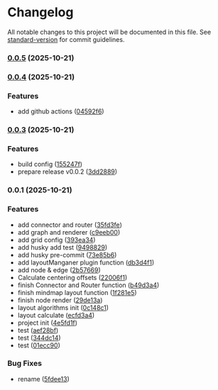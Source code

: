 # Changelog

All notable changes to this project will be documented in this file. See [standard-version](https://github.com/conventional-changelog/standard-version) for commit guidelines.

### [0.0.5](https://github.com/ztygod/tymind/compare/v0.0.4...v0.0.5) (2025-10-21)

### [0.0.4](https://github.com/ztygod/tymind/compare/v0.0.3...v0.0.4) (2025-10-21)

### Features

- add github actions ([04592f6](https://github.com/ztygod/tymind/commit/04592f65b565eca1f0e56d52b1216e331687c454))

### [0.0.3](https://github.com/ztygod/tymind/compare/v0.0.1...v0.0.3) (2025-10-21)

### Features

- build config ([155247f](https://github.com/ztygod/tymind/commit/155247f7bc2bd3ced3eb8923445505d86f086b37))
- prepare release v0.0.2 ([3dd2889](https://github.com/ztygod/tymind/commit/3dd28894145d709e6a752bb8230b245007c3b403))

### 0.0.1 (2025-10-21)

### Features

- add connector and router ([35fd3fe](https://github.com/ztygod/tymind/commit/35fd3feeafeedf6c137995f9a2d49f0b27e80b76))
- add graph and renderer ([c9eeb00](https://github.com/ztygod/tymind/commit/c9eeb0011158fcd82e042421f8ae9b85656b20eb))
- add grid config ([393ea34](https://github.com/ztygod/tymind/commit/393ea34853f13627ddbada37356ecbc20c9ca9c9))
- add husky add test ([9498829](https://github.com/ztygod/tymind/commit/94988293036b45a8a685df9983d8711c88575464))
- add husky pre-commit ([73e85b6](https://github.com/ztygod/tymind/commit/73e85b603a7f4d59c5fb492563af9408935b93cb))
- add layoutManganer plugin function ([db3d4f1](https://github.com/ztygod/tymind/commit/db3d4f1e9b073480b527eb020dfbcbebfe8b74bd))
- add node & edge ([2b57669](https://github.com/ztygod/tymind/commit/2b5766900b71a05a474d2ef09db90faffea61011))
- Calculate centering offsets ([22006f1](https://github.com/ztygod/tymind/commit/22006f117744c05a4a76fcbfbd95be6da6943e14))
- finish Connector and Router function ([b49d3a4](https://github.com/ztygod/tymind/commit/b49d3a46e179907e02b69d29c2a256835ee818a3))
- finish mindmap layout function ([1f281e5](https://github.com/ztygod/tymind/commit/1f281e54adfb53b72b20db22af2bfb54f19d39fa))
- finish node render ([29de13a](https://github.com/ztygod/tymind/commit/29de13ae56073591720c47ae6d5d1784af541c54))
- layout algorithms init ([0c148c1](https://github.com/ztygod/tymind/commit/0c148c17f480dd3c235519cf9442586353564852))
- layout calculate ([ecfd3a4](https://github.com/ztygod/tymind/commit/ecfd3a4fb381daaa5aae2e256c650369c09360e3))
- project init ([4e5fd1f](https://github.com/ztygod/tymind/commit/4e5fd1f402572a8fb1f0e573aee752ee29003218))
- test ([aef28bf](https://github.com/ztygod/tymind/commit/aef28bf920587e08d517edfaf7a77484057ab588))
- test ([344dc14](https://github.com/ztygod/tymind/commit/344dc1495bbd7a302cadbad5515f4b2cde078838))
- test ([01ecc90](https://github.com/ztygod/tymind/commit/01ecc906976eef783df250a11661c90ef8471efe))

### Bug Fixes

- rename ([5fdee13](https://github.com/ztygod/tymind/commit/5fdee1326455c346aaef112702ca4fac1363ed9c))
